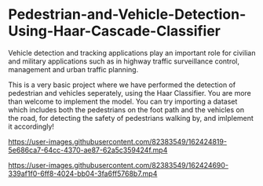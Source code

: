 # Pedestrian-and-Vehicle-Detection-Using-Haar-Cascade-Classifier

Vehicle detection and tracking applications play an important role for civilian and military applications such as in highway traffic surveillance control, management and urban traffic planning.

This is a very basic project where we have performed the detection of pedestrian and vehicles seperately, using the Haar Classifier. 
You are more than welcome to implement the model. You can try importing a dataset which includes both the pedestrians on the foot path and the vehicles on the road, for detecting the safety of pedestrians walking by, and imlplement it accordingly!

https://user-images.githubusercontent.com/82383549/162424819-5e686ca7-64cc-4370-ae87-62a5c359424f.mp4

https://user-images.githubusercontent.com/82383549/162424690-339af1f0-6ff8-4024-bb04-3fa6ff5768b7.mp4

